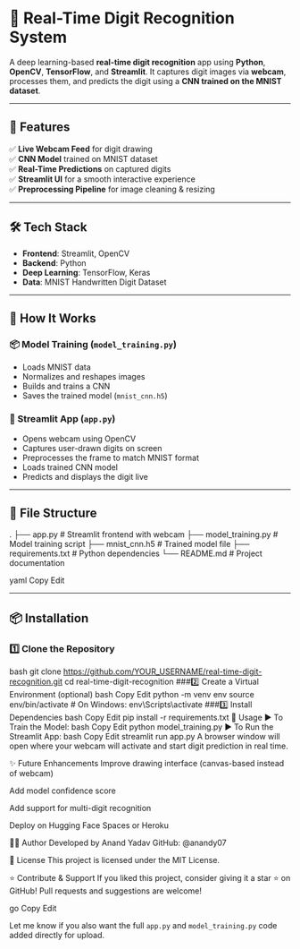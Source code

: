 # 🤖 Real-Time Digit Recognition System

A deep learning-based **real-time digit recognition** app using **Python**, **OpenCV**, **TensorFlow**, and **Streamlit**. It captures digit images via **webcam**, processes them, and predicts the digit using a **CNN trained on the MNIST dataset**.

---

## 🚀 Features

✅ **Live Webcam Feed** for digit drawing  
✅ **CNN Model** trained on MNIST dataset  
✅ **Real-Time Predictions** on captured digits  
✅ **Streamlit UI** for a smooth interactive experience  
✅ **Preprocessing Pipeline** for image cleaning & resizing  

---

## 🛠️ Tech Stack

* **Frontend**: Streamlit, OpenCV
* **Backend**: Python
* **Deep Learning**: TensorFlow, Keras
* **Data**: MNIST Handwritten Digit Dataset

---

## 🧠 How It Works

### 📦 Model Training (`model_training.py`)
- Loads MNIST data
- Normalizes and reshapes images
- Builds and trains a CNN
- Saves the trained model (`mnist_cnn.h5`)

### 🎥 Streamlit App (`app.py`)
- Opens webcam using OpenCV
- Captures user-drawn digits on screen
- Preprocesses the frame to match MNIST format
- Loads trained CNN model
- Predicts and displays the digit live

---

## 📁 File Structure

.
├── app.py # Streamlit frontend with webcam
├── model_training.py # Model training script
├── mnist_cnn.h5 # Trained model file
├── requirements.txt # Python dependencies
└── README.md # Project documentation

yaml
Copy
Edit

---

## 📦 Installation

### 1️⃣ Clone the Repository

bash
git clone https://github.com/YOUR_USERNAME/real-time-digit-recognition.git
cd real-time-digit-recognition
###2️⃣ Create a Virtual Environment (optional)
bash
Copy
Edit
python -m venv env
source env/bin/activate  # On Windows: env\Scripts\activate
###3️⃣ Install Dependencies
bash
Copy
Edit
pip install -r requirements.txt
🧪 Usage
▶️ To Train the Model:
bash
Copy
Edit
python model_training.py
▶️ To Run the Streamlit App:
bash
Copy
Edit
streamlit run app.py
A browser window will open where your webcam will activate and start digit prediction in real time.

✨ Future Enhancements
Improve drawing interface (canvas-based instead of webcam)

Add model confidence score

Add support for multi-digit recognition

Deploy on Hugging Face Spaces or Heroku

🧑‍💻 Author
Developed by Anand Yadav
GitHub: @anandy07

📜 License
This project is licensed under the MIT License.

⭐ Contribute & Support
If you liked this project, consider giving it a star ⭐ on GitHub!
Pull requests and suggestions are welcome!

go
Copy
Edit

Let me know if you also want the full `app.py` and `model_training.py` code added directly for upload.








